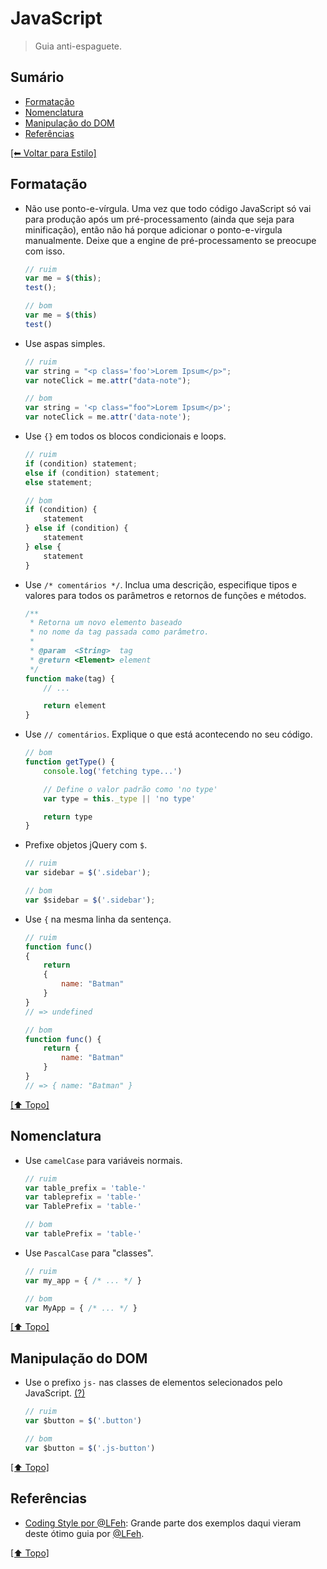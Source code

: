 # JavaScript

> Guia anti-espaguete.

## Sumário

- [Formatação](#formata%C3%A7%C3%A3o)
- [Nomenclatura](#nomenclatura)
- [Manipulação do DOM](#manipula%C3%A7%C3%A3o-do-dom)
- [Referências](#refer%C3%AAncias)

[[⬅ Voltar para Estilo]](../estilo)

## Formatação

- Não use ponto-e-vírgula. Uma vez que todo código JavaScript só vai para produção após um pré-processamento (ainda que seja para minificação), então não há porque adicionar o ponto-e-virgula manualmente. Deixe que a engine de pré-processamento se preocupe com isso.

    ```javascript
    // ruim
    var me = $(this);
    test();

    // bom
    var me = $(this)
    test()
    ```

- Use aspas simples.

    ```javascript
    // ruim
    var string = "<p class='foo'>Lorem Ipsum</p>";
    var noteClick = me.attr("data-note");

    // bom
    var string = '<p class="foo">Lorem Ipsum</p>';
    var noteClick = me.attr('data-note');
    ```

- Use `{}` em todos os blocos condicionais e loops.

    ```javascript
    // ruim
    if (condition) statement;
    else if (condition) statement;
    else statement;

    // bom
    if (condition) {
        statement
    } else if (condition) {
        statement
    } else {
        statement
    }
    ```

- Use `/* comentários */`. Inclua uma descrição, especifique tipos e valores para todos os parâmetros e retornos de funções e métodos.

    ```javascript
    /**
     * Retorna um novo elemento baseado
     * no nome da tag passada como parâmetro.
     *
     * @param  <String>  tag
     * @return <Element> element
     */
    function make(tag) {
        // ...

        return element
    }
    ```

- Use `// comentários`. Explique o que está acontecendo no seu código.

    ```javascript
    // bom
    function getType() {
        console.log('fetching type...')

        // Define o valor padrão como 'no type'
        var type = this._type || 'no type'

        return type
    }
    ```

- Prefixe objetos jQuery com `$`.

    ```javascript
    // ruim
    var sidebar = $('.sidebar');

    // bom
    var $sidebar = $('.sidebar');
    ```

- Use `{` na mesma linha da sentença.

    ```javascript
    // ruim
    function func()
    {
        return
        {
            name: "Batman"
        }
    }
    // => undefined

    // bom
    function func() {
        return {
            name: "Batman"
        }
    }
    // => { name: "Batman" }
    ```

[[⬆ Topo]](#sum%C3%A1rio)

## Nomenclatura

- Use `camelCase` para variáveis normais.

    ```javascript
    // ruim
    var table_prefix = 'table-'
    var tableprefix = 'table-'
    var TablePrefix = 'table-'

    // bom
    var tablePrefix = 'table-'
    ```

- Use `PascalCase` para "classes".

    ```javascript
    // ruim
    var my_app = { /* ... */ }

    // bom
    var MyApp = { /* ... */ }
    ```

[[⬆ Topo]](#sum%C3%A1rio)

## Manipulação do DOM

- Use o prefixo `js-` nas classes de elementos selecionados pelo JavaScript. [(?)](https://github.com/csswizardry/CSS-Guidelines#js-hooks)
    ```javascript
    // ruim
    var $button = $('.button')

    // bom
    var $button = $('.js-button')
    ```

[[⬆ Topo]](#sum%C3%A1rio)

## Referências

- [Coding Style por @LFeh](https://github.com/LFeh/coding-style#js): Grande parte dos exemplos daqui vieram deste ótimo guia por [@LFeh](https://github.com/LFeh).

[[⬆ Topo]](#sum%C3%A1rio)
